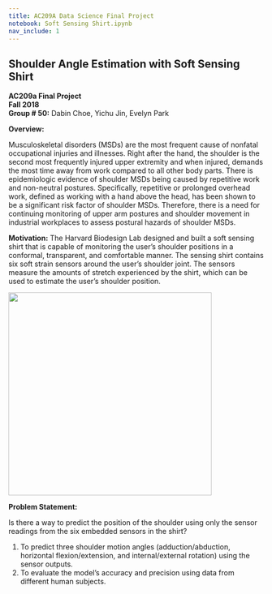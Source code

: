 ```yaml
---
title: AC209A Data Science Final Project
notebook: Soft Sensing Shirt.ipynb
nav_include: 1
---
```



## Shoulder Angle Estimation with Soft Sensing Shirt
**AC209a Final Project**<br/>
**Fall 2018**<br/>
**Group # 50:** Dabin Choe, Yichu Jin, Evelyn Park

**Overview:**

Musculoskeletal disorders (MSDs) are the most frequent cause of nonfatal occupational injuries and illnesses. Right after the hand, the shoulder is the second most frequently injured upper extremity and when injured, demands the most time away from work compared to all other body parts. There is epidemiologic evidence of shoulder MSDs being caused by repetitive work and non-neutral postures. Specifically, repetitive or prolonged overhead work, defined as working with a hand above the head, has been shown to be a significant risk factor of shoulder MSDs. Therefore, there is a need for continuing monitoring of upper arm postures and shoulder movement in industrial workplaces to assess postural hazards of shoulder MSDs.


**Motivation:**
The Harvard Biodesign Lab designed and built a soft sensing shirt that is capable of monitoring the user’s shoulder positions in a conformal, transparent, and comfortable manner. The sensing shirt contains six soft strain sensors around the user’s shoulder joint. The sensors measure the amounts of stretch experienced by the shirt, which can be used to estimate the user’s shoulder position. 

<img src="img\sensing_shirt.png" width="400">


**Problem Statement:**

Is there a way to predict the position of the shoulder using only the sensor readings from the six embedded sensors in the shirt? 

1. To predict three shoulder motion angles (adduction/abduction, horizontal flexion/extension, and internal/external rotation) using the sensor outputs.
2. To evaluate the model’s accuracy and precision using data from different human subjects.




```python

```

